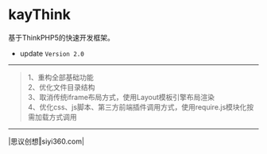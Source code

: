 kayThink
===============
基于ThinkPHP5的快速开发框架。
- update `Version 2.0`
---
>1、重构全部基础功能 \
>2、优化文件目录结构 \
>3、取消传统iframe布局方式，使用Layout模板引擎布局渲染 \
>4、优化css、js脚本、第三方前端插件调用方式，使用require.js模块化按需加载方式调用
---
|思议创想‖siyi360.com|


